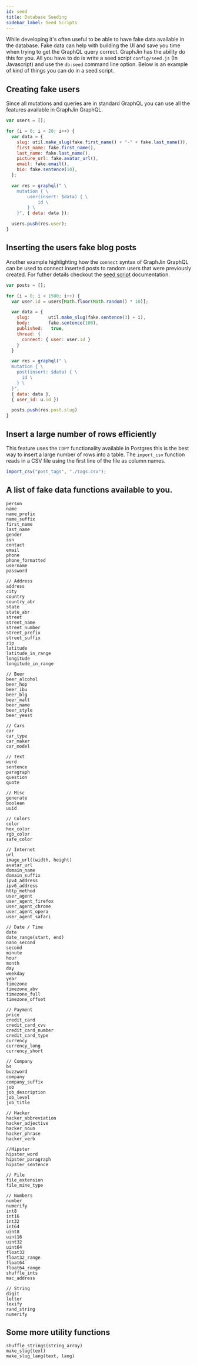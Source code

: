 ```yaml
---
id: seed
title: Database Seeding
sidebar_label: Seed Scripts
---
```


While developing it's often useful to be able to have fake data available in the database. Fake data can help with building the UI and save you time when trying to get the GraphQL query correct. GraphJin has the ability do this for you. All you have to do is write a seed script `config/seed.js` (In Javascript) and use the `db:seed` command line option. Below is an example of kind of things you can do in a seed script.

## Creating fake users

Since all mutations and queries are in standard GraphQL you can use all the features available in GraphJin GraphQL.

```javascript
var users = [];

for (i = 0; i < 20; i++) {
  var data = {
    slug: util.make_slug(fake.first_name() + "-" + fake.last_name()),
    first_name: fake.first_name(),
    last_name: fake.last_name(),
    picture_url: fake.avatar_url(),
    email: fake.email(),
    bio: fake.sentence(10),
  };

  var res = graphql(" \
	mutation { \
		user(insert: $data) { \
			id \
		} \
	}", { data: data });

  users.push(res.user);
}
```

## Inserting the users fake blog posts

Another example highlighting how the `connect` syntax of GraphJin GraphQL can be used to connect inserted posts
to random users that were previously created. For futher details checkout the [seed script](/seed) documentation.

```javascript
var posts = [];

for (i = 0; i < 1500; i++) {
  var user.id = users[Math.floor(Math.random() * 10)];

  var data = {
    slug:       util.make_slug(fake.sentence(3) + i),
    body:       fake.sentence(100),
    published:   true,
    thread: {
      connect: { user: user.id }
    }
  }

  var res = graphql(" \
  mutation { \
    post(insert: $data) { \
      id \
    } \
  }",
  { data: data },
  { user_id: u.id })

  posts.push(res.post.slug)
}
```

## Insert a large number of rows efficiently

This feature uses the `COPY` functionality available in Postgres this is the best way to
insert a large number of rows into a table. The `import_csv` function reads in a CSV file using the first
line of the file as column names.

```javascript
import_csv("post_tags", "./tags.csv");
```

## A list of fake data functions available to you.

```
person
name
name_prefix
name_suffix
first_name
last_name
gender
ssn
contact
email
phone
phone_formatted
username
password

// Address
address
city
country
country_abr
state
state_abr
street
street_name
street_number
street_prefix
street_suffix
zip
latitude
latitude_in_range
longitude
longitude_in_range

// Beer
beer_alcohol
beer_hop
beer_ibu
beer_blg
beer_malt
beer_name
beer_style
beer_yeast

// Cars
car
car_type
car_maker
car_model

// Text
word
sentence
paragraph
question
quote

// Misc
generate
boolean
uuid

// Colors
color
hex_color
rgb_color
safe_color

// Internet
url
image_url((width, height)
avatar_url
domain_name
domain_suffix
ipv4_address
ipv6_address
http_method
user_agent
user_agent_firefox
user_agent_chrome
user_agent_opera
user_agent_safari

// Date / Time
date
date_range(start, end)
nano_second
second
minute
hour
month
day
weekday
year
timezone
timezone_abv
timezone_full
timezone_offset

// Payment
price
credit_card
credit_card_cvv
credit_card_number
credit_card_type
currency
currency_long
currency_short

// Company
bs
buzzword
company
company_suffix
job
job_description
job_level
job_title

// Hacker
hacker_abbreviation
hacker_adjective
hacker_noun
hacker_phrase
hacker_verb

//Hipster
hipster_word
hipster_paragraph
hipster_sentence

// File
file_extension
file_mine_type

// Numbers
number
numerify
int8
int16
int32
int64
uint8
uint16
uint32
uint64
float32
float32_range
float64
float64_range
shuffle_ints
mac_address

// String
digit
letter
lexify
rand_string
numerify
```

## Some more utility functions

```
shuffle_strings(string_array)
make_slug(text)
make_slug_lang(text, lang)
```
